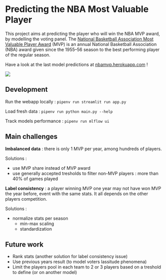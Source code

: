 # Predicting the NBA Most Valuable Player

This project aims at predicting the player who will win the NBA MVP award, by modelling the voting panel. The [National Basketball Association Most Valuable Player Award](https://en.wikipedia.org/wiki/NBA_Most_Valuable_Player_Award) (MVP) is an annual National Basketball Association (NBA) award given since the 1955–56 season to the best performing player of the regular season.

Have a look at the last model predictions at [nbamvp.herokuapp.com](https://nbamvp.herokuapp.com) !

![](static/img/animated_screenshot.gif)

## Development

Run the webapp locally : 
```pipenv run streamlit run app.py```

Load fresh data :
```pipenv run python main.py --help```

Track models performance :
```pipenv run mlflow ui```

## Main challenges


**Imbalanced data** : there is only 1 MVP per year, among hundreds of players.

Solutions :
- use MVP share instead of MVP award
- use generally accepted tresholds to filter non-MVP players : more than 40% of games played

**Label consistency** : a player winning MVP one year may not have won MVP the year before, event with the same stats. It all depends on the other players competition.

Solutions :
- normalize stats per season
  - min-max scaling
  - standardization

## Future work

- Rank stats (another solution for label consistency issue)
- Use previous years result (to model voters lassitude phenomena)
- Limit the players pool in each team to 2 or 3 players based on a treshold to define (or on another model)
